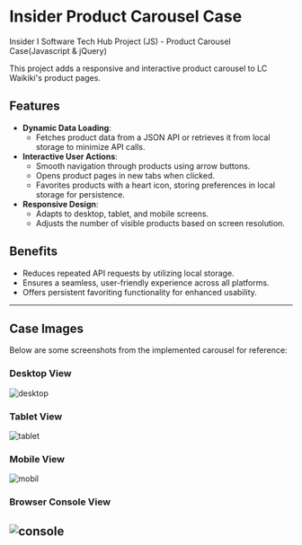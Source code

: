 # Insider Product Carousel Case
Insider I Software Tech Hub Project (JS) - Product Carousel Case(Javascript &amp; jQuery)

This project adds a responsive and interactive product carousel to LC Waikiki's product pages. 

## Features
- **Dynamic Data Loading**: 
  - Fetches product data from a JSON API or retrieves it from local storage to minimize API calls.
- **Interactive User Actions**: 
  - Smooth navigation through products using arrow buttons.
  - Opens product pages in new tabs when clicked.
  - Favorites products with a heart icon, storing preferences in local storage for persistence.
- **Responsive Design**: 
  - Adapts to desktop, tablet, and mobile screens.
  - Adjusts the number of visible products based on screen resolution.

## Benefits
- Reduces repeated API requests by utilizing local storage.
- Ensures a seamless, user-friendly experience across all platforms.
- Offers persistent favoriting functionality for enhanced usability.

---

## Case Images
Below are some screenshots from the implemented carousel for reference:

### Desktop View
![desktop](https://github.com/user-attachments/assets/51ab9408-0d90-4360-b046-728028732bdb)

### Tablet View
![tablet](https://github.com/user-attachments/assets/928ecb63-4c26-4baa-ae0f-f38d27151329)

### Mobile View
![mobil](https://github.com/user-attachments/assets/4c2eeefc-6241-49bb-a522-42d4852f68b6)

### Browser Console View
![console](https://github.com/user-attachments/assets/a20ee284-e48b-4ac4-a9c8-e8e62fc6b8be)
---
